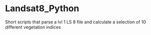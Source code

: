 # Landsat8_Python
Short scripts that parse a lvl 1 LS 8 file and calculate a selection of 10 different vegetation indices
